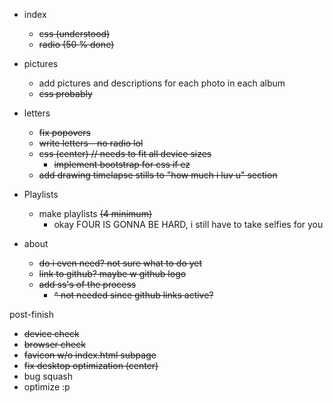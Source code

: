 * index
  * ~~css (understood)~~
  * ~~radio (50 % done)~~

* pictures
  * add pictures and descriptions for each photo in each album
  * ~~css probably~~

* letters
  * ~~fix popovers~~
  * ~~write letters - no radio lol~~
  * ~~css (center) // needs to fit all device sizes~~
    * ~~implement bootstrap for css if ez~~  
  * ~~add drawing timelapse stills to "how much i luv u" section~~

* Playlists
  * make playlists ~~(4 minimum)~~
    * okay FOUR IS GONNA BE HARD, i still have to take selfies for you

* about
  * ~~do i even need? not sure what to do yet~~
  *  ~~link to github? maybe w github logo~~
  * ~~add ss's of the process~~
    * ~~^ not needed since github links active?~~

post-finish

- ~~device check~~
- ~~browser check~~
- ~~favicon w/o index.html subpage~~
- ~~fix desktop optimization (center)~~
- bug squash
- optimize :p
